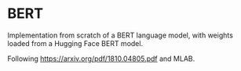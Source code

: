 # BERT
Implementation from scratch of a BERT language model, with weights loaded from a Hugging Face BERT model.

Following https://arxiv.org/pdf/1810.04805.pdf and MLAB.


